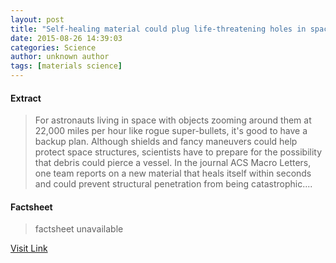 ```yaml
---
layout: post
title: "Self-healing material could plug life-threatening holes in spacecraft"
date: 2015-08-26 14:39:03
categories: Science
author: unknown author
tags: [materials science]
---
```



#### Extract
>For astronauts living in space with objects zooming around them at 22,000 miles per hour like rogue super-bullets, it's good to have a backup plan. Although shields and fancy maneuvers could help protect space structures, scientists have to prepare for the possibility that debris could pierce a vessel. In the journal ACS Macro Letters, one team reports on a new material that heals itself within seconds and could prevent structural penetration from being catastrophic....

#### Factsheet
>factsheet unavailable

[Visit Link](http://phys.org/news/2015-08-self-healing-material-life-threatening-holes-spacecraft.html)


